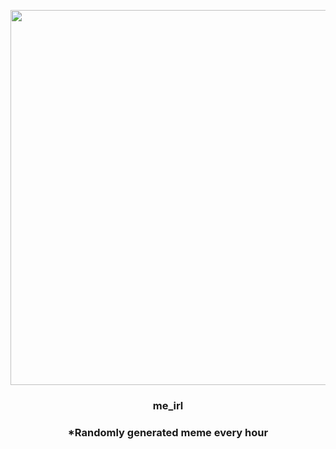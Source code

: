 <p align="center">
        <img src="https://i.redd.it/jcaj0y5cmd991.jpg" width="600" height="600">
        </p>
        <h3 align="center">me_irl</h3>
        <h3 align="center">*Randomly generated meme every hour</h3>
    